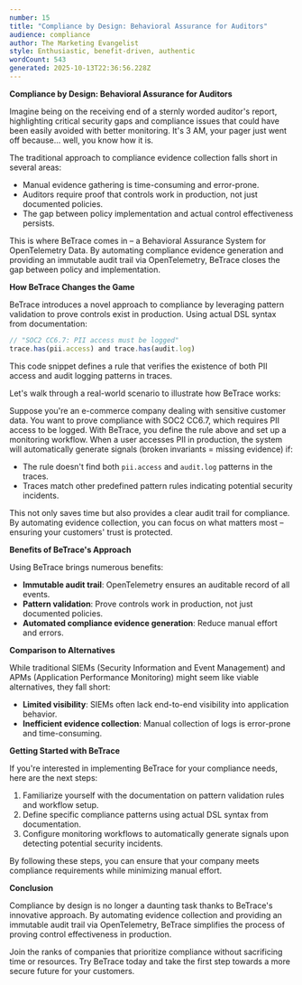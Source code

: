 ```yaml
---
number: 15
title: "Compliance by Design: Behavioral Assurance for Auditors"
audience: compliance
author: The Marketing Evangelist
style: Enthusiastic, benefit-driven, authentic
wordCount: 543
generated: 2025-10-13T22:36:56.228Z
---
```


**Compliance by Design: Behavioral Assurance for Auditors**

Imagine being on the receiving end of a sternly worded auditor's report, highlighting critical security gaps and compliance issues that could have been easily avoided with better monitoring. It's 3 AM, your pager just went off because... well, you know how it is.

The traditional approach to compliance evidence collection falls short in several areas:

*   Manual evidence gathering is time-consuming and error-prone.
*   Auditors require proof that controls work in production, not just documented policies.
*   The gap between policy implementation and actual control effectiveness persists.

This is where BeTrace comes in – a Behavioral Assurance System for OpenTelemetry Data. By automating compliance evidence generation and providing an immutable audit trail via OpenTelemetry, BeTrace closes the gap between policy and implementation.

**How BeTrace Changes the Game**

BeTrace introduces a novel approach to compliance by leveraging pattern validation to prove controls exist in production. Using actual DSL syntax from documentation:

```javascript
// "SOC2 CC6.7: PII access must be logged"
trace.has(pii.access) and trace.has(audit.log)
```

This code snippet defines a rule that verifies the existence of both PII access and audit logging patterns in traces.

Let's walk through a real-world scenario to illustrate how BeTrace works:

Suppose you're an e-commerce company dealing with sensitive customer data. You want to prove compliance with SOC2 CC6.7, which requires PII access to be logged. With BeTrace, you define the rule above and set up a monitoring workflow. When a user accesses PII in production, the system will automatically generate signals (broken invariants = missing evidence) if:

*   The rule doesn't find both `pii.access` and `audit.log` patterns in the traces.
*   Traces match other predefined pattern rules indicating potential security incidents.

This not only saves time but also provides a clear audit trail for compliance. By automating evidence collection, you can focus on what matters most – ensuring your customers' trust is protected.

**Benefits of BeTrace's Approach**

Using BeTrace brings numerous benefits:

*   **Immutable audit trail**: OpenTelemetry ensures an auditable record of all events.
*   **Pattern validation**: Prove controls work in production, not just documented policies.
*   **Automated compliance evidence generation**: Reduce manual effort and errors.

**Comparison to Alternatives**

While traditional SIEMs (Security Information and Event Management) and APMs (Application Performance Monitoring) might seem like viable alternatives, they fall short:

*   **Limited visibility**: SIEMs often lack end-to-end visibility into application behavior.
*   **Inefficient evidence collection**: Manual collection of logs is error-prone and time-consuming.

**Getting Started with BeTrace**

If you're interested in implementing BeTrace for your compliance needs, here are the next steps:

1.  Familiarize yourself with the documentation on pattern validation rules and workflow setup.
2.  Define specific compliance patterns using actual DSL syntax from documentation.
3.  Configure monitoring workflows to automatically generate signals upon detecting potential security incidents.

By following these steps, you can ensure that your company meets compliance requirements while minimizing manual effort.

**Conclusion**

Compliance by design is no longer a daunting task thanks to BeTrace's innovative approach. By automating evidence collection and providing an immutable audit trail via OpenTelemetry, BeTrace simplifies the process of proving control effectiveness in production.

Join the ranks of companies that prioritize compliance without sacrificing time or resources. Try BeTrace today and take the first step towards a more secure future for your customers.